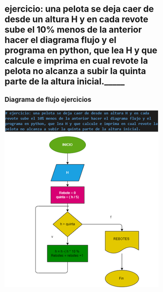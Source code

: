# ejercicio: una pelota se deja caer de desde un altura H y en cada revote sube el 10% menos de la anterior hacer el diagrama flujo y el programa en python, que lea H y que calcule e imprima en cual revote la pelota no alcanza a subir la quinta parte de la altura inicial._____


## Diagrama de flujo ejercicios

![Diagrama flujo](diagrama.png "Diagrama de flujo")



